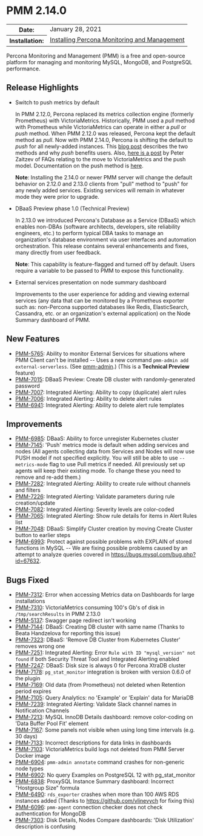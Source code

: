 # PMM 2.14.0

<table class="docutils field-list" frame="void" rules="none">
  <colgroup>
    <col class="field-name">
    <col class="field-body">
  </colgroup>
  <tbody valign="top">
    <tr class="field-odd field">
      <th class="field-name">Date:</th>
      <td class="field-body">January 28, 2021</td>
    </tr>
    <tr class="field-even field">
      <th class="field-name">Installation:</th>
      <td class="field-body">
        <a class="reference external" href="https://www.percona.com/software/pmm/quickstart">Installing Percona Monitoring and Management</a></td>
    </tr>
  </tbody>
</table>

Percona Monitoring and Management (PMM) is a free and open-source platform for managing and monitoring MySQL, MongoDB, and PostgreSQL performance.

## Release Highlights

- Switch to push metrics by default

    In PMM 2.12.0, Percona replaced its metrics collection engine (formerly Prometheus) with VictoriaMetrics. Historically, PMM used a *pull* method with Prometheus while VictoriaMetrics can operate in either a *pull* or *push* method. When PMM 2.12.0 was released, Percona kept the default method as *pull*. Now with PMM 2.14.0, Percona is shifting the default to *push* for all newly-added instances. This [blog post](https://www.percona.com/blog/2020/12/01/foiled-by-the-firewall-a-tale-of-transition-from-prometheus-to-victoriametrics/) describes the two methods and why *push* benefits users. Also, [here is a post](https://www.percona.com/blog/2020/12/16/percona-monitoring-and-management-migration-from-prometheus-to-victoriametrics-faq/) by Peter Zaitzev of FAQs relating to the move to VictoriaMetrics and the push model. Documentation on the push method is [here](https://www.percona.com/doc/percona-monitoring-and-management/2.x/details/victoria-metrics.html).

    **Note**: Installing the 2.14.0 or newer PMM server will change the default behavior on 2.12.0 and 2.13.0 clients from "pull" method to "push" for any newly added services. Existing services will remain in whatever mode they were prior to upgrade.

- DBaaS Preview phase 1.0 (Technical  Preview)

    In 2.13.0 we introduced Percona's Database as a Service (DBaaS) which enables non-DBAs (software architects, developers, site reliability engineers, etc.) to perform typical DBA tasks to manage an organization's database environment via user interfaces and automation orchestration.  This release contains several enhancements and fixes, many directly from user feedback.

    **Note**: This capability is feature-flagged and turned off by default. Users require a variable to be passed to PMM to expose this functionality.

- External services presentation on node summary dashboard

    Improvements to the user experience for adding and viewing external services (any data that can be monitored by a Prometheus exporter such as: non-Percona supported databases like Redis, ElasticSearch, Cassandra, etc. or an organization's external application) on the Node Summary dashboard of PMM.

## New Features

- [PMM-5765](https://jira.percona.com/browse/PMM-5765): Ability to monitor External Services for situations where PMM Client can't be installed -- Uses a new command `pmm-admin add external-serverless`. (See [pmm-admin](../details/commands/pmm-admin.md).) (This is a **Technical Preview** feature)
- [PMM-7015](https://jira.percona.com/browse/PMM-7015): DBaaS Preview: Create DB cluster with randomly-generated password
- [PMM-7007](https://jira.percona.com/browse/PMM-7007): Integrated Alerting: Ability to copy (duplicate) alert rules
- [PMM-7006](https://jira.percona.com/browse/PMM-7006): Integrated Alerting: Ability to delete alert rules
- [PMM-6941](https://jira.percona.com/browse/PMM-6941): Integrated Alerting: Ability to delete alert rule templates

## Improvements

- [PMM-6985](https://jira.percona.com/browse/PMM-6985): DBaaS: Ability to force unregister Kubernetes cluster
- [PMM-7145](https://jira.percona.com/browse/PMM-7145): 'Push' metrics mode is default when adding services and nodes (All agents collecting data from Services and Nodes will now use PUSH model if not specified explicitly. You will still be able to use `--metrics-mode` flag to use Pull metrics if needed. All previously set up agents will keep their existing mode. To change these you need to remove and re-add them.)
- [PMM-7282](https://jira.percona.com/browse/PMM-7282): Integrated Alerting: Ability to create rule without channels and filters
- [PMM-7226](https://jira.percona.com/browse/PMM-7226): Integrated Alerting: Validate parameters during rule creation/update
- [PMM-7082](https://jira.percona.com/browse/PMM-7082): Integrated Alerting: Severity levels are color-coded
- [PMM-7065](https://jira.percona.com/browse/PMM-7065): Integrated Alerting: Show rule details for items in Alert Rules list
- [PMM-7048](https://jira.percona.com/browse/PMM-7048): DBaaS: Simplify Cluster creation by moving Create Cluster button to earlier steps
- [PMM-6993](https://jira.percona.com/browse/PMM-6993): Protect against possible problems with EXPLAIN of stored functions in MySQL -- We are fixing possible problems caused by an attempt to analyze queries covered in <https://bugs.mysql.com/bug.php?id=67632>.

## Bugs Fixed

- [PMM-7312](https://jira.percona.com/browse/PMM-7312): Error when accessing Metrics data on Dashboards for large installations
- [PMM-7310](https://jira.percona.com/browse/PMM-7310): VictoriaMetrics consuming 100's Gb's of disk in `/tmp/searchResults` in PMM 2.13.0
- [PMM-5137](https://jira.percona.com/browse/PMM-5137): Swagger page redirect isn't working
- [PMM-7144](https://jira.percona.com/browse/PMM-7144): DBaaS: Creating DB cluster with same name (Thanks to Beata Handzelova for reporting this issue)
- [PMM-7323](https://jira.percona.com/browse/PMM-7323): DBaaS: 'Remove DB Cluster from Kubernetes Cluster' removes wrong one
- [PMM-7251](https://jira.percona.com/browse/PMM-7251): Integrated Alerting: Error `Rule with ID "mysql_version" not found` if both Security Threat Tool and Integrated Alerting enabled
- [PMM-7247](https://jira.percona.com/browse/PMM-7247): DBaaS: Disk size is always 0 for Percona XtraDB cluster
- [PMM-7178](https://jira.percona.com/browse/PMM-7178): `pg_stat_monitor` integration is broken with version 0.6.0 of the plugin
- [PMM-7169](https://jira.percona.com/browse/PMM-7169): Old data (from Prometheus) not deleted when Retention period expires
- [PMM-7105](https://jira.percona.com/browse/PMM-7105): Query Analytics: no 'Example' or 'Explain' data for MariaDB
- [PMM-7239](https://jira.percona.com/browse/PMM-7239): Integrated Alerting: Validate Slack channel names in Notification Channels
- [PMM-7213](https://jira.percona.com/browse/PMM-7213): MySQL InnoDB Details dashboard: remove color-coding on 'Data Buffer Pool Fit' element
- [PMM-7167](https://jira.percona.com/browse/PMM-7167): Some panels not visible when using long time intervals (e.g. 30 days)
- [PMM-7133](https://jira.percona.com/browse/PMM-7133): Incorrect descriptions for data links in dashboards
- [PMM-7103](https://jira.percona.com/browse/PMM-7103): VictoriaMetrics build logs not deleted from PMM Server Docker image
- [PMM-6904](https://jira.percona.com/browse/PMM-6904): `pmm-admin annotate` command crashes for non-generic node types
- [PMM-6902](https://jira.percona.com/browse/PMM-6902): No query Examples on PostgreSQL 12 with pg_stat_monitor
- [PMM-6838](https://jira.percona.com/browse/PMM-6838): ProxySQL Instance Summary dashboard: Incorrect "Hostgroup Size" formula
- [PMM-6490](https://jira.percona.com/browse/PMM-6490): `rds_exporter` crashes when more than 100 AWS RDS instances added (Thanks to <https://github.com/vlinevych> for fixing this)
- [PMM-6096](https://jira.percona.com/browse/PMM-6096): `pmm-agent` connection checker does not check authentication for MongoDB
- [PMM-7303](https://jira.percona.com/browse/PMM-7303): Disk Details, Nodes Compare dashboards: 'Disk Utilization' description is confusing
